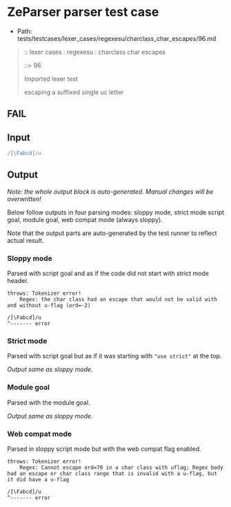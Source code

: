 # ZeParser parser test case

- Path: tests/testcases/lexer_cases/regexesu/charclass_char_escapes/96.md

> :: lexer cases : regexesu : charclass char escapes
>
> ::> 96
>
> Imported lexer test
>
> escaping a suffixed single uc letter

## FAIL

## Input

`````js
/[\Fabcd]/u
`````

## Output

_Note: the whole output block is auto-generated. Manual changes will be overwritten!_

Below follow outputs in four parsing modes: sloppy mode, strict mode script goal, module goal, web compat mode (always sloppy).

Note that the output parts are auto-generated by the test runner to reflect actual result.

### Sloppy mode

Parsed with script goal and as if the code did not start with strict mode header.

`````
throws: Tokenizer error!
    Regex: the char class had an escape that would not be valid with and without u-flag (ord=-2)

/[\Fabcd]/u
^------- error
`````

### Strict mode

Parsed with script goal but as if it was starting with `"use strict"` at the top.

_Output same as sloppy mode._

### Module goal

Parsed with the module goal.

_Output same as sloppy mode._

### Web compat mode

Parsed in sloppy script mode but with the web compat flag enabled.

`````
throws: Tokenizer error!
    Regex: Cannot escape ord=70 in a char class with uflag; Regex body had an escape or char class range that is invalid with a u-flag, but it did have a u-flag

/[\Fabcd]/u
^------- error
`````

